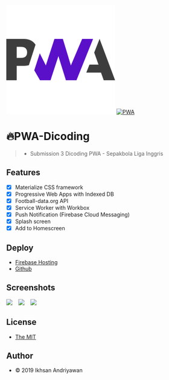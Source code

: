 [![PWA](https://raw.githubusercontent.com/github/explore/80688e429a7d4ef2fca1e82350fe8e3517d3494d/topics/pwa/pwa.png)](https://github.com/ikhsan13/) [![PWA](https://www.dicoding.com/blog/wp-content/uploads/2017/10/dicoding-logo-square.png)](https://github.com/ikhsan13/)
# 🔥PWA-Dicoding
> * Submission 3 Dicoding PWA - Sepakbola Liga Inggris

## Features
- [x] Materialize CSS framework
- [x] Progressive Web Apps with Indexed DB
- [x] Football-data.org API
- [x] Service Worker with Workbox
- [x] Push Notification (Firebase Cloud Messaging)
- [x] Splash screen
- [x] Add to Homescreen

## Deploy
* [Firebase Hosting](https://submission-3-32d55.firebaseapp.com)
* [Github](https://ikhsan13.github.io)

## Screenshots

<img src="https://github.com/ikhsan13/ikhsan13.github.io/master/1.gif"
width="256">&nbsp;&nbsp;&nbsp;
<img src="https://github.com/ikhsan13/ikhsan13.github.io/master/2.gif"
width="256">&nbsp;&nbsp;&nbsp;
<img src="https://github.com/ikhsan13/ikhsan13.github.io/master/3.gif"
width="256">&nbsp;&nbsp;&nbsp;

## License
* [The MIT](https://github.com/ikhsan13/ikhsan13.github.io/blob/master/LICENSE)

## Author
* © 2019 Ikhsan Andriyawan
